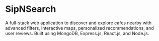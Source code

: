 # SipNSearch
A full-stack web application to discover and explore cafes nearby with advanced filters, interactive maps, personalized recommendations, and user reviews. Built using MongoDB, Express.js, React.js, and Node.js.
